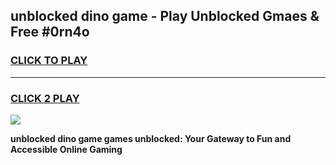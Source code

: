 
## unblocked dino game - Play Unblocked Gmaes & Free #0rn4o
<h3>
<a href="https://premium.freeplayer.one?title=unblocked_dino_game&ref=03M">CLICK TO PLAY</a></h3>
<hr>

<h3>
<a href="https://premium.freeplayer.one?title=unblocked_dino_game&ref=03M">CLICK 2 PLAY</a>
  
</h3>

<a href="https://premium.freeplayer.one?title=unblocked_dino_game&ref=03M"><img src="https://clearcache.store/games.png"></a>


**unblocked dino game games unblocked: Your Gateway to Fun and Accessible Online Gaming**
